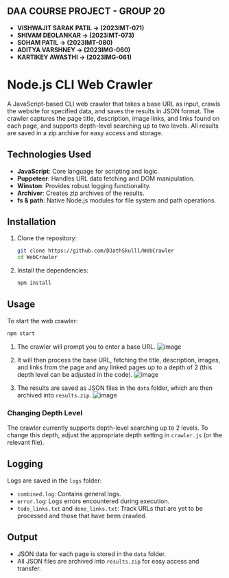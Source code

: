 ## DAA COURSE PROJECT - GROUP 20

- **VISHWAJIT SARAK PATIL -> (2023IMT-071)**
- **SHIVAM DEOLANKAR  -> (2023IMT-073)**
- **SOHAM PATIL  -> (2023IMT-080)**
- **ADITYA VARSHNEY  -> (2023IMG-060)**
- **KARTIKEY AWASTHI  -> (2023IMG-061)**

# Node.js CLI Web Crawler

A JavaScript-based CLI web crawler that takes a base URL as input, crawls the website for specified data, and saves the results in JSON format. The crawler captures the page title, description, image links, and links found on each page, and supports depth-level searching up to two levels. All results are saved in a zip archive for easy access and storage.

## Technologies Used

- **JavaScript**: Core language for scripting and logic.
- **Puppeteer**: Handles URL data fetching and DOM manipulation.
- **Winston**: Provides robust logging functionality.
- **Archiver**: Creates zip archives of the results.
- **fs & path**: Native Node.js modules for file system and path operations.

## Installation

1. Clone the repository:

   ```bash
   git clone https://github.com/D3athSkulll/WebCrawler
   cd WebCrawler
   ```

2. Install the dependencies:

   ```bash
   npm install
   ```

## Usage

To start the web crawler:

```bash
npm start
```

1. The crawler will prompt you to enter a base URL.
![image](https://github.com/user-attachments/assets/4ae40b55-5313-4590-a93b-10d04c6c47a4)

2. It will then process the base URL, fetching the title, description, images, and links from the page and any linked pages up to a depth of 2 (this depth level can be adjusted in the code).
![image](https://github.com/user-attachments/assets/e7c1f3bf-fb4d-4256-932e-4eaa7c8374be)

3. The results are saved as JSON files in the `data` folder, which are then archived into `results.zip`.
   ![image](https://github.com/user-attachments/assets/8ea063ab-bc56-44c5-a311-2cb8ca2b1aed)


### Changing Depth Level

The crawler currently supports depth-level searching up to 2 levels. To change this depth, adjust the appropriate depth setting in `crawler.js` (or the relevant file).

## Logging

Logs are saved in the `logs` folder:

- `combined.log`: Contains general logs.
- `error.log`: Logs errors encountered during execution.
- `todo_links.txt` and `done_links.txt`: Track URLs that are yet to be processed and those that have been crawled.
## Output


- JSON data for each page is stored in the `data` folder.
- All JSON files are archived into `results.zip` for easy access and transfer.
